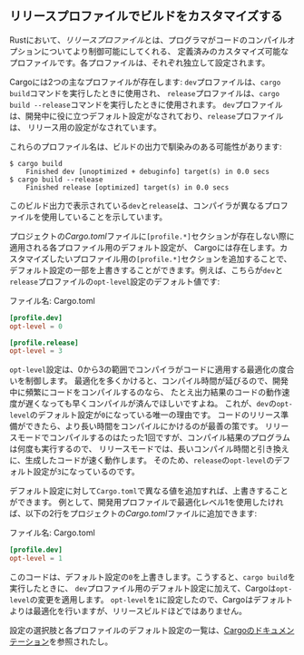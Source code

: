 <!--
## Customizing Builds with Release Profiles
-->

## リリースプロファイルでビルドをカスタマイズする

<!--
In Rust, *release profiles* are predefined and customizable profiles with
different configurations that allow a programmer to have more control over
various options for compiling code. Each profile is configured independently of
the others.
-->

Rustにおいて、*リリースプロファイル*とは、プログラマがコードのコンパイルオプションについてより制御可能にしてくれる、
定義済みのカスタマイズ可能なプロファイルです。各プロファイルは、それぞれ独立して設定されます。

<!--
Cargo has two main profiles: the `dev` profile Cargo uses when you run `cargo
build` and the `release` profile Cargo uses when you run `cargo build
--release`. The `dev` profile is defined with good defaults for development,
and the `release` profile has good defaults for release builds.
-->

Cargoには2つの主なプロファイルが存在します: `dev`プロファイルは、`cargo build`コマンドを実行したときに使用され、
`release`プロファイルは、`cargo build --release`コマンドを実行したときに使用されます。
`dev`プロファイルは、開発中に役に立つデフォルト設定がなされており、`release`プロファイルは、
リリース用の設定がなされています。

<!--
These profile names might be familiar from the output of your builds:
-->

これらのプロファイル名は、ビルドの出力で馴染みのある可能性があります:

```text
$ cargo build
    Finished dev [unoptimized + debuginfo] target(s) in 0.0 secs
$ cargo build --release
    Finished release [optimized] target(s) in 0.0 secs
```

<!--
The `dev` and `release` shown in this build output indicate that the compiler
is using different profiles.
-->

このビルド出力で表示されている`dev`と`release`は、コンパイラが異なるプロファイルを使用していることを示しています。

<!--
Cargo has default settings for each of the profiles that apply when there
aren’t any `[profile.*]` sections in the project’s *Cargo.toml* file. By adding
`[profile.*]` sections for any profile you want to customize, you can override
any subset of the default settings. For example, here are the default values
for the `opt-level` setting for the `dev` and `release` profiles:
-->

プロジェクトの*Cargo.toml*ファイルに`[profile.*]`セクションが存在しない際に適用される各プロファイル用のデフォルト設定が、
Cargoには存在します。カスタマイズしたいプロファイル用の`[profile.*]`セクションを追加することで、
デフォルト設定の一部を上書きすることができます。例えば、こちらが`dev`と`release`プロファイルの`opt-level`設定のデフォルト値です:

<!--
<span class="filename">Filename: Cargo.toml</span>
-->

<span class="filename">ファイル名: Cargo.toml</span>

```toml
[profile.dev]
opt-level = 0

[profile.release]
opt-level = 3
```

<!--
4行目最後、唯一の理由と言っているのは、the reasonになっているから
-->

<!--
The `opt-level` setting controls the number of optimizations Rust will apply to
your code with a range of 0 to 3. Applying more optimizations extends
compiling time, so if you’re in development and compiling your code often,
you’ll want faster compiling even if the resulting code runs slower. That is
the reason the default `opt-level` for `dev` is `0`. When you’re ready to
release your code, it’s best to spend more time compiling. You’ll only compile
in release mode once, but you’ll run the compiled program many times, so
release mode trades longer compile time for code that runs faster. That is why
the default `opt-level` for the `release` profile is `3`.
-->

`opt-level`設定は、0から3の範囲でコンパイラがコードに適用する最適化の度合いを制御します。
最適化を多くかけると、コンパイル時間が延びるので、開発中に頻繁にコードをコンパイルするのなら、
たとえ出力結果のコードの動作速度が遅くなっても早くコンパイルが済んでほしいですよね。
これが、`dev`の`opt-level`のデフォルト設定が`0`になっている唯一の理由です。
コードのリリース準備ができたら、より長い時間をコンパイルにかけるのが最善の策です。
リリースモードでコンパイルするのはたった1回ですが、コンパイル結果のプログラムは何度も実行するので、
リリースモードでは、長いコンパイル時間と引き換えに、生成したコードが速く動作します。
そのため、`release`の`opt-level`のデフォルト設定が`3`になっているのです。

<!--
You can override any default setting by adding a different value for it in
*Cargo.toml*. For example, if we want to use optimization level 1 in the
development profile, we can add these two lines to our project’s *Cargo.toml*
file:
-->

デフォルト設定に対して`Cargo.toml`で異なる値を追加すれば、上書きすることができます。
例として、開発用プロファイルで最適化レベル1を使用したければ、以下の2行をプロジェクトの*Cargo.toml*ファイルに追加できます:

<!--
<span class="filename">Filename: Cargo.toml</span>
-->

<span class="filename">ファイル名: Cargo.toml</span>

```toml
[profile.dev]
opt-level = 1
```

<!--
This code overrides the default setting of `0`. Now when we run `cargo build`,
Cargo will use the defaults for the `dev` profile plus our customization to
`opt-level`. Because we set `opt-level` to `1`, Cargo will apply more
optimizations than the default, but not as many as in a release build.
-->

このコードは、デフォルト設定の`0`を上書きします。こうすると、`cargo build`を実行したときに、
`dev`プロファイル用のデフォルト設定に加えて、Cargoは`opt-level`の変更を適用します。
`opt-level`を`1`に設定したので、Cargoはデフォルトよりは最適化を行いますが、リリースビルドほどではありません。

<!--
For the full list of configuration options and defaults for each profile, see
[Cargo’s documentation](https://doc.rust-lang.org/cargo/).
-->

設定の選択肢と各プロファイルのデフォルト設定の一覧は、[Cargoのドキュメンテーション](https://doc.rust-lang.org/cargo/)を参照されたし。
